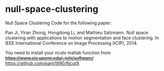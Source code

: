 # null-space-clustering
Null Space Clustering
Code for the following paper:

Pan Ji, Yiran Zhong, Hongdong Li, and Mathieu Salzmann. Null space clustering with applications to 
motion segmentation and face clustering. 
In IEEE International Conference on Image Processing (ICIP), 2014.

You need to install your ncuts matlab function from ~~https://www.cis.upenn.edu/~jshi/software/~~ https://github.com/panji1990/Ncut9.
